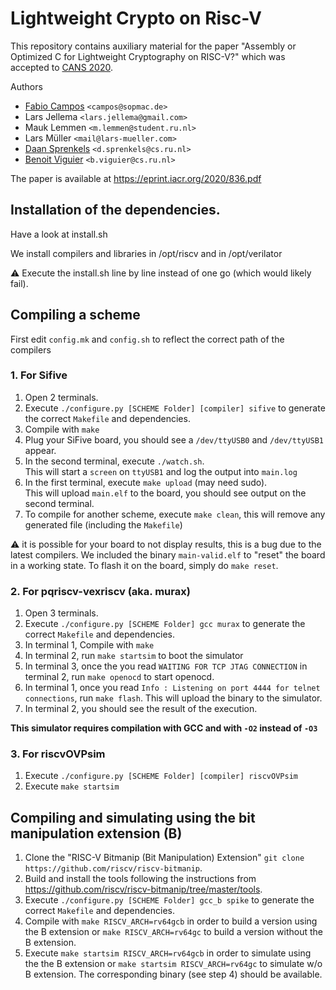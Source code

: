 # Lightweight Crypto on Risc-V

This repository contains auxiliary material for the paper "Assembly or Optimized C for Lightweight Cryptography on RISC-V?" which was accepted to [CANS 2020](https://cans2020.at/).

Authors
 - [Fabio Campos](https://www.sopmac.de/) `<campos@sopmac.de>` 
 - Lars Jellema `<lars.jellema@gmail.com>`
 - Mauk Lemmen `<m.lemmen@student.ru.nl>`
 - Lars Müller `<mail@lars-mueller.com>`
 - [Daan Sprenkels](https://dsprenkels.com/) `<d.sprenkels@cs.ru.nl>` 
 - [Benoit Viguier](https://benoit.viguier.nl/) `<b.viguier@cs.ru.nl>` 

The paper is available at https://eprint.iacr.org/2020/836.pdf

## Installation of the dependencies.

Have a look at install.sh

We install compilers and libraries in /opt/riscv and in /opt/verilator

:warning: Execute the install.sh line by line instead of one go (which would likely fail).

## Compiling a scheme

First edit `config.mk` and `config.sh` to reflect the correct path of the compilers

### 1. For Sifive

1. Open 2 terminals.
2. Execute `./configure.py [SCHEME Folder] [compiler] sifive` to generate the correct `Makefile` and dependencies.
3. Compile with `make`
4. Plug your SiFive board, you should see a `/dev/ttyUSB0` and `/dev/ttyUSB1` appear.
5. In the second terminal, execute `./watch.sh`.  
   This will start a `screen` on `ttyUSB1` and log the output into `main.log`
6. In the first terminal, execute `make upload` (may need sudo).  
   This will upload `main.elf` to the board, you should see output on the second terminal.
7. To compile for another scheme, execute `make clean`, this will remove any generated file (including the `Makefile`)

:warning: it is possible for your board to not display results, this is a bug due to the latest compilers.
We included the binary `main-valid.elf` to "reset" the board in a working state. To flash it on the board, simply do `make reset`.

### 2. For pqriscv-vexriscv (aka. murax)

1. Open 3 terminals.
2. Execute `./configure.py [SCHEME Folder] gcc murax` to generate the correct `Makefile` and dependencies.
3. In terminal 1, Compile with `make`
4. In terminal 2, run `make startsim` to boot the simulator
5. In terminal 3, once the you read `WAITING FOR TCP JTAG CONNECTION` in terminal 2, run `make openocd` to start openocd.
6. In terminal 1, once you read `Info : Listening on port 4444 for telnet connections`, run `make flash`. This will upload the binary to the simulator.
7. In terminal 2, you should see the result of the execution.

**This simulator requires compilation with GCC and with `-O2` instead of `-O3`**

### 3. For riscvOVPsim

1. Execute `./configure.py [SCHEME Folder] [compiler] riscvOVPsim`
2. Execute `make startsim`

## Compiling and simulating using the bit manipulation extension (B)

1. Clone the "RISC-V Bitmanip (Bit Manipulation) Extension" `git clone https://github.com/riscv/riscv-bitmanip`.
1. Build and install the tools following the instructions from https://github.com/riscv/riscv-bitmanip/tree/master/tools.
2. Execute `./configure.py [SCHEME Folder] gcc_b spike` to generate the correct `Makefile` and dependencies.
3. Compile with `make RISCV_ARCH=rv64gcb` in order to build a version using the B extension or `make RISCV_ARCH=rv64gc` to build a version without the B extension.
4. Execute `make startsim RISCV_ARCH=rv64gcb` in order to simulate using the the B extension or `make startsim RISCV_ARCH=rv64gc` to simulate w/o B extension.
    The corresponding binary (see step 4) should be available.
